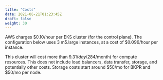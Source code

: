```yaml
---
title: "Costs"
date: 2021-06-21T01:23:45Z
draft: false
weight: 30
---
```


AWS charges $0.10/hour per EKS cluster (for the control plane). The configuration below uses 3 m5.large instances, at a cost of $0.096/hour per instance.

This cluster will cost more than $9.31/day ($284/month) for compute resources. This does not include load balancers, data transfer, storage, and potentially other costs. Storage costs start around $50/mo for BKPR and $50/mo per node.
